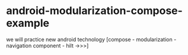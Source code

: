 # android-modularization-compose-example
we will practice new android technology [compose - modularization - navigation component - hilt ->>>]
